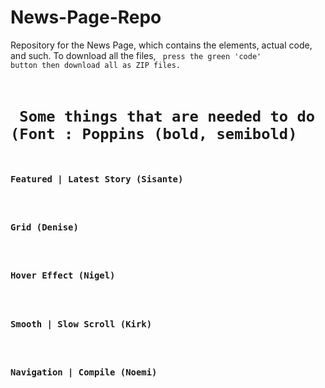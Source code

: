# News-Page-Repo
Repository for the News Page, which contains the elements, actual code, and such. To download all the files, <code> press the green 'code' button then download all as ZIP files.<br/>

<h1> Some things that are needed to do (Font : Poppins (bold, semibold) </h1>
<h3>Featured | Latest Story (Sisante) </h3><br/>
<h3>Grid (Denise)</h3><br/>
<h3>Hover Effect (Nigel)</h3><br/>
<h3>Smooth | Slow Scroll (Kirk)</h3><br>
<h3>Navigation | Compile (Noemi)</h3>
